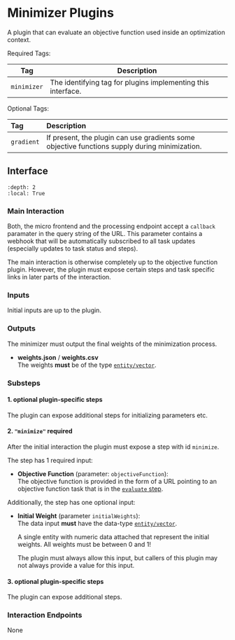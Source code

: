 # Minimizer Plugins

A plugin that can evaluate an objective function used inside an optimization context.


Required Tags:

| Tag                   | Description |
|-----------------------|-------------|
| `minimizer`           | The identifying tag for plugins implementing this interface.     |

Optional Tags:

| Tag               | Description |
|:------------------|:------------|
| `gradient`        | If present, the plugin can use gradients some objective functions supply during minimization.      |


## Interface

```{contents}
:depth: 2
:local: True
```


### Main Interaction

Both, the micro frontend and the processing endpoint accept a `callback` paramater in the query string of the URL.
This parameter contains a webhook that will be automatically subscribed to all task updates (especially updates to task status and steps).

The main interaction is otherwise completely up to the objective function plugin.
However, the plugin must expose certain steps and task specific links in later parts of the interaction.


### Inputs

Initial inputs are up to the plugin.


### Outputs

The minimizer must output the final weights of the minimization process.

 *  **weights.json** / **weights.csv**\
    The weights **must** be of the type [`entity/vector`](../data-formats/examples/entities.rst#entity-vector).


### Substeps

#### 1. optional plugin-specific steps

The plugin can expose additional steps for initializing parameters etc.

#### 2. `"minimize"` **required**

After the initial interaction the plugin must expose a step with id `minimize`.

The step has 1 required input:

 *  **Objective Function** (parameter: `objectiveFunction`):\
    The objective function is provided in the form of a URL pointing to an objective function task that is in the [`evaluate` step](./objective-function.md#evaluate-required).

Additionally, the step has one optional input:

 *  **Initial Weight** (parameter `initialWeights`):\
    The data input **must** have the data-type [`entity/vector`](../data-formats/examples/entities.rst#entity-vector).

    A single entity with numeric data attached that represent the initial weights.
    All weights must be between 0 and 1!

    The plugin must always allow this input, but callers of this plugin may not always provide a value for this input.

#### 3. optional plugin-specific steps

The plugin can expose additional steps.


### Interaction Endpoints

None
